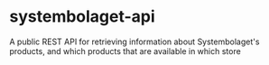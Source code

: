 # systembolaget-api
A public REST API for retrieving information about Systembolaget's products, and which products that are available in which store
